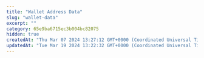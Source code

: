 ```yaml
---
title: "Wallet Address Data"
slug: "wallet-data"
excerpt: ""
category: 65e9ba6715ec3b004bc82075
hidden: true
createdAt: "Thu Mar 07 2024 13:27:12 GMT+0000 (Coordinated Universal Time)"
updatedAt: "Tue Mar 19 2024 13:22:32 GMT+0000 (Coordinated Universal Time)"
---
```

